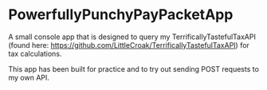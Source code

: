 # PowerfullyPunchyPayPacketApp

A small console app that is designed to query my TerrificallyTastefulTaxAPI (found here: https://github.com/LittleCroak/TerrificallyTastefulTaxAPI) for tax calculations.

This app has been built for practice and to try out sending POST requests to my own API. 

